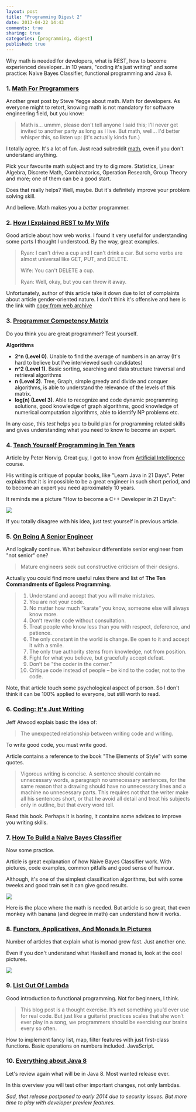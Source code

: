 ```yaml
---
layout: post
title: "Programming Digest 2"
date: 2013-04-22 14:43
comments: true
sharing: true
categories: [programming, digest]
published: true
---
```


Why math is needed for developers, what is REST, how to become experienced
developer...in 10 years, "coding it's just writing" and some practice:
Naive Bayes Classifier, functional programming and Java 8.

<!-- more -->

### 1. [Math For Programmers](http://steve-yegge.blogspot.com/2006/03/math-for-programmers.html)

Another great post by Steve Yegge about math. Math for developers.
As everyone might to retort, knowing math is not mandatory for software engineering field, but you know:

> Math is... ummm, please don't tell anyone I said this;
> I'll never get invited to another party as long as I live.
> But math, well... I'd better whisper this, so listen up: (it's actually kinda fun.)

I totally agree. It's a lot of fun.
Just read subreddit [math](http://www.reddit.com/r/math/), even if you don't understand anything.

Pick your favourite math subject and try to dig more.
Statistics, Linear Algebra, Discrete Math, Combinatorics, Operation Research, Group Theory
and more; one of them can be a good start.

Does that really helps? Well, maybe. But it's definitely improve your problem solving skill.

And believe. Math makes you a *better* programmer.

### 2. [How I Explained REST to My Wife](http://tomayko.com/writings/rest-to-my-wife)

Good article about how web works. I found it very useful for understanding
some parts I thought I understood. By the way, great examples.

> Ryan: I can't drive a cup and I can't drink a car. But some verbs are almost universal like GET, PUT, and DELETE.
>
> Wife: You can't DELETE a cup.
>
> Ryan: Well, okay, but you can throw it away.

Unfortunately, author of this article take it down due to lot of complaints about
article gender-oriented nature. I don't think it's offensive and here is the link with
[copy from web archive](http://web.archive.org/web/20130116005443/http://tomayko.com/writings/rest-to-my-wife)

### 3. [Programmer Competency Matrix](http://www.indiangeek.net/wp-content/uploads/Programmer%20competency%20matrix.htm)

Do you think you are great programmer? Test yourself.

**Algorithms**

* **2^n (Level 0)**. Unable to find the average of numbers in an array
(It's hard to believe but I've interviewed such candidates)
* **n^2 (Level 1)**. Basic sorting, searching and data structure traversal and retrieval algorithms
* **n (Level 2)**. Tree, Graph, simple greedy and divide and conquer algorithms, is able to understand
the relevance of the levels of this matrix.
* **log(n) (Level 3)**. Able to recognize and code dynamic programming solutions, good knowledge of graph algorithms,
good knowledge of numerical computation algorithms, able to identify NP problems etc.

In any case, this *test* helps you to build plan for programming
related skills and gives understanding what you need to know to become an expert.

### 4. [Teach Yourself Programming in Ten Years](http://norvig.com/21-days.html)

Article by Peter Norvig.
Great guy, I got to know from [Artificial Intelligence](https://www.ai-class.com/) course.

His writing is critique of popular books, like "Learn Java in 21 Days".
Peter explains that it is impossible to be a great
engineer in such short period, and to become an expert you need aproximately 10 years.

It reminds me a picture "How to become a C++ Developer in 21 Days":

![](http://i.imgur.com/3FckcgF.png)

If you totally disagree with his idea, just test yourself in previous article.

### 5. [On Being A Senior Engineer](http://www.kitchensoap.com/2012/10/25/on-being-a-senior-engineer/)

And logically continue. What behaviour differentiate senior engineer from "not senior" one?

> Mature engineers seek out constructive criticism of their designs.

Actually you could find more useful rules there and list of
**The Ten Commandments of Egoless Programming**.

> 1. Understand and accept that you will make mistakes.
> 2. You are not your code.
> 3. No matter how much “karate” you know, someone else will always know more.
> 4. Don’t rewrite code without consultation.
> 5. Treat people who know less than you with respect, deference, and patience.
> 6. The only constant in the world is change. Be open to it and accept it with a smile.
> 7. The only true authority stems from knowledge, not from position.
> 8. Fight for what you believe, but gracefully accept defeat.
> 9. Don’t be "the coder in the corner."
> 10. Critique code instead of people – be kind to the coder, not to the code.

Note, that article touch some psychological aspect of person. So I don't
think it can be 100% applied to everyone, but still worth to read.

### 6. [Coding: It's Just Writing](http://www.codinghorror.com/blog/2008/11/coding-its-just-writing.html)

Jeff Atwood explais basic the idea of:

> The unexpected relationship between writing code and writing.

To write good code, you must write good.

Article contains a reference to the book "The Elements of Style" with some quotes.

> Vigorous writing is concise. A sentence should contain no unnecessary words,
> a paragraph no unnecessary sentences, for the same reason that a drawing should
> have no unnecessary lines and a machine no unnecessary parts.
> This requires not that the writer make all his sentences short,
> or that he avoid all detail and treat his subjects only in outline, but that every word tell.

Read this book. Perhaps it is boring, it contains some advices to improve you writing skills.

### 7. [How To Build a Naive Bayes Classifier](https://www.bionicspirit.com/blog/2012/02/09/howto-build-naive-bayes-classifier.html)

Now some practice.

Article is great explanation of how Naive Bayes Classifier work.
With pictures, code examples, common pitfalls and good sense of humour.

Although, it's one of the simplest classification algorithms, but with some tweeks and
good train set it can give good results.

![](https://www.bionicspirit.com/assets/img/conditional-prob-9a27ee0e.png)

Here is the place where the math is needed. But article is so great,
that even monkey with banana (and degree in math) can understand how it works.

### 8. [Functors, Applicatives, And Monads In Pictures](http://adit.io/posts/2013-04-17-functors,_applicatives,_and_monads_in_pictures.html)

Number of articles that explain what is monad grow fast. Just another one.

Even if you don't understand what Haskell and monad is, look at the cool pictures.

![](http://adit.io/imgs/functors/fmap_just.png)

### 9. [List Out Of Lambda](http://stevelosh.com/blog/2013/03/list-out-of-lambda/)

Good introduction to functional programming. Not for beginners, I think.

> This blog post is a thought exercise.
> It’s not something you’d ever use for real code.
> But just like a guitarist practices scales that she won’t ever play in a song,
> we programmers should be exercising our brains every so often.

How to implement fancy list, map, filter features with just
first-class functions. Basic operations on numbers included. JavaScript.

### 10. [Everything about Java 8](http://www.techempower.com/blog/2013/03/26/everything-about-java-8/)

Let's review again what will be in Java 8. Most wanted release ever.

In this overview you will test other important changes, not only lambdas.

*Sad, that release postponed to early 2014 due to security issues.*
*But more time to play with developer preview features.*
